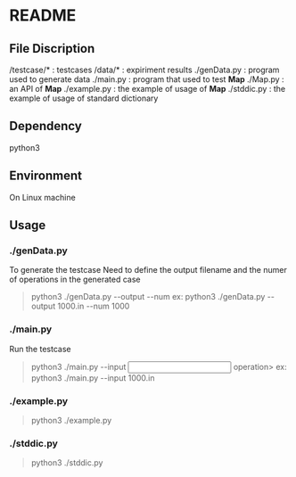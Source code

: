 # README
## File Discription
/testcase/* : testcases
/data/* : expiriment results
./genData.py : program used to generate data
./main.py : program that used to test **Map**
./Map.py : an API of **Map**
./example.py : the example of usage of **Map**
./stddic.py : the example of usage of standard dictionary

## Dependency
python3

## Environment
On Linux machine

## Usage
### ./genData.py 
To generate the testcase
Need to define the output filename and the numer of operations in the generated case
>python3 ./genData.py --output <output filename> --num <number of operations>
ex: python3 ./genData.py --output 1000.in --num 1000

### ./main.py 
Run the testcase
>python3 ./main.py --input <input filename>
operation>
ex: python3 ./main.py --input 1000.in 

### ./example.py
>python3 ./example.py

### ./stddic.py
>python3 ./stddic.py

